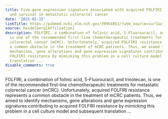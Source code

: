 ```yaml
---
title: Five-gene expression signature associated with acquired FOLFIRI resistance
  and survival in metastatic colorectal cancer
date: '2025-02-15'
linkTitle: https://pubmed.ncbi.nlm.nih.gov/39954853/?utm_source=curl&utm_medium=rss&utm_campaign=pubmed-2&utm_content=1FakS-2QOkCT8HsMOQP1bCRQ4YzyumYOmxmF0moLsQ3dFB1E9V&fc=20220326224207&ff=20250216171018&v=2.18.0.post9+e462414
source: heidelberg[Affiliation]
description: FOLFIRI, a combination of folinic acid, 5-Fluorouracil, and Irinotecan,
  is one of the recommended first-line chemotherapeutic treatments for metastatic
  colorectal cancer (mCRC). Unfortunately, acquired FOLFIRI resistance represents
  a common obstacle in the treatment of mCRC patients. Thus, we aimed to identify
  mechanisms, gene alterations and gene expression signatures contributing to acquired
  FOLFIRI resistance by mimicking this problem in a cell culture model and subsequent
  translation ...
disable_comments: true
---
```

FOLFIRI, a combination of folinic acid, 5-Fluorouracil, and Irinotecan, is one of the recommended first-line chemotherapeutic treatments for metastatic colorectal cancer (mCRC). Unfortunately, acquired FOLFIRI resistance represents a common obstacle in the treatment of mCRC patients. Thus, we aimed to identify mechanisms, gene alterations and gene expression signatures contributing to acquired FOLFIRI resistance by mimicking this problem in a cell culture model and subsequent translation ...